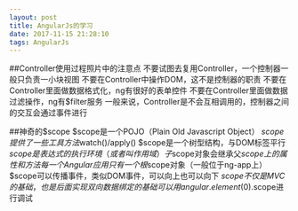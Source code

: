 ```yaml
---
layout: post
title: AngularJs的学习
date: 2017-11-15 21:28:10
tags: AngularJs
---
```

##Controller使用过程照片中的注意点
不要试图去复用Controller，一个控制器一般只负责一小块视图
不要在Controller中操作DOM，这不是控制器的职责
不要在Controller里面做数据格式化，ng有很好的表单控件
不要在Controller里面做数据过滤操作，ng有$filter服务
一般来说，Controller是不会互相调用的，控制器之间的交互会通过事件进行

##神奇的$scope
$scope是一个POJO（Plain Old Javascript Object）
$scope提供了一些工具方法$watch()/apply()
$scope是一个树型结构，与DOM标签平行
$scope是表达式的执行环境（或者叫作用域）
子$scope对象会继承父$scope上的属性和方法
每一个Angular应用只有一个根$scope对象（一般位于ng-app上）
$scope可以传播事件，类似DOM事件，可以向上也可以向下
$scope不仅是MVC的基础，也是后面实现双向数据绑定的基础
可以用angular.element($0).scope进行调试